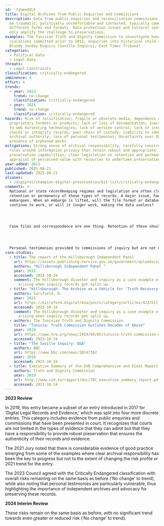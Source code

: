 ```yaml
---
id: -fyUeedVLF
title: Digital Archives from Public Enquiries and Commissions
description: Data from public enquiries and reconciliation commissions which can
  be traumatic, politically uncomfortable and contested, typically comes in many
  different forms and formats. Data protection issues and cultural sensitivities
  only amplify the challenge to preservations.
examples: The Tunisian Truth and Dignity Commission to investigate human rights
  violations committed prior to 2012; enquiries into historical child abuse;
  Bloody Sunday Enquiry (Saville Inquiry); East Timor Tribunal
categories:
  - Political Data
  - Legal Data
threats:
  - Legal Constraints
classification: critically-endangered
imminence: 4
effort: 4
trends:
  - year: 2023
    trend: no-change
    classification: critically-endangered
  - year: 2024
    trend: no-change
    classification: critically-endangered
hazards: Risk of falsification; fragile or obsolete media; dependence on
  proprietary formats or products; lack or loss of documentation; inaccessible
  to web harvesting technologies; lack of version control; lack of integrity
  checks or integrity records; poor chain of custody; inability to identify an
  archival authority; loss of personal testimonies; Uncertainty over IPR or the
  presence of orphaned works
mitigations: Strong sense of archival responsibility; carefully constructed
  rules around information privacy that retain robust and appropriate
  preservation capabilities; clear legislation on retention and permanency, an
  appraisal of perceived value with resources to undertake preservation actions
year-added: 2011
published: 2025-08-21
last-updated: 2025-08-21
aliases:
  - /digipres/champion-digital-preservation/bit-list/critically-endangered/bitlist-public-enquiries-and-commissions
comments: >-
  National or state recordkeeping regimes and legislation are often clear on the
  retention or permanency of these types of records. A major issue, however, is
  embargoes. When an embargo is lifted, will the file format or database
  continue to work, or will it longer work, making the data useless?




  Case files and correspondence are one thing. Retention of these should be clear but may differ widely between jurisdictions and levels of government. If retention is not long-term or permanent, the risk of loss may not be so critical. Retention of 'unused' or 'potential' evidence is likely a different matter altogether. It may not even be considered a record, and certainly is not a record of the court. Should it be returned to the suspect or accused? Are their rights being considered here - not just in terms of preservation, but also simply disposition? There are legal and ethical issues around this that need to be fleshed out in conjunction with assessing its preservation risk.




  Personal testimonies provided to commissions of inquiry but are not used as part of its legal investigations are in a particularly vulnerable state. The recent Mother and Baby Homes commission in Ireland collected a number of personal testimonies from survivors, but these were not used to inform the commission's final report as they were not presented to the commission's legal hearing iteration. After the commission's report, it announced that it intended to destroy these testimonies, and refused to allow survivors to access transcripts or recordings of their own testimony. A public outcry halted this planned destruction, but access to their testimonies is still difficult for survivors. Independent archives can provide a crucial role in cases such as these; whether state commissions would be willing to work with independent bodies in these cases remains to be seen.
case-studies:
  - title: The report of the Hillsborough Independent Panel
    url: https://assets.publishing.service.gov.uk/government/uploads/system/uploads/attachment_data/file/229038/0581.pdf
    authors: "Hillsborough Independent Panel "
    year: 2012
    accessed: 2023-10-24
    comment: The Hillsborough disaster and inquiry as a case example of issues
      arising when inquiry records get split up.
  - title: "Hillsborough: The Archive as a Vehicle for ‘Truth Recovery."
    authors: Sarsfield, D.
    year: 2021
    url: https://microform.digital/boa/posts/category/articles/423/hillsborough-the-archive-as-a-vehicle-for-truth-recovery
    accessed: 2023-10-24
    comment: The Hillsborough disaster and inquiry as a case example of issues
      arising when inquiry records get split up.
  - authors: The Tunisian Truth and Dignity Commission
    title: "Tunisia: Truth Commission Outlines Decades of Abuse"
    year: 2019
    url: https://www.hrw.org/news/2019/04/05/tunisia-truth-commission-outlines-decades-abuse
    accessed: 2023-10-24
  - title: "The Saville Inquiry: Q&A"
    authors: BBC
    url: https://www.bbc.com/news/10147362
    year: 2010
    accessed: 2023-10-24
  - title: Executive Summary of the IVD Comprehensive and Final Report
    authors: Truth and Dignity Commission
    year: 2019
    url: http://www.ivd.tn/rapport/doc/TDC_executive_summary_report.pdf
    accessed: 2023-10-24
---
```

**2023 Review**

In 2019, this entry became a subset of an entry introduced in 2017 for ‘Digital Legal Records and Evidence,’ which was split into four more discrete entries. This category includes evidence from public enquiries and commissions that have been presented in court. It recognizes that courts are not limited in the types of evidence that they can admit but that they have a responsibility to provide robust preservation that ensures the authenticity of their records and evidence.

The 2021 Jury noted that there is considerable evidence of good practice emerging from some of the examples where clear archival responsibility has been the key to progress but not to the extent of changing the risk profile or 2021 trend for the entry.

The 2023 Council agreed with the Critically Endangered classification with overall risks remaining on the same basis as before (‘No change’ to trend), while also noting that personal testimonies are particularly vulnerable, thus highlighting the importance of independent archives and advocacy for preserving these records.

**2024 Interim Review**

These risks remain on the same basis as before, with no significant trend towards even greater or reduced risk (‘No change’ to trend).
